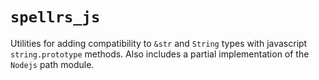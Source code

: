 # `spellrs_js`

Utilities for adding compatibility to `&str` and `String` types with javascript `string.prototype` methods.
Also includes a partial implementation of the `Nodejs` path module.
